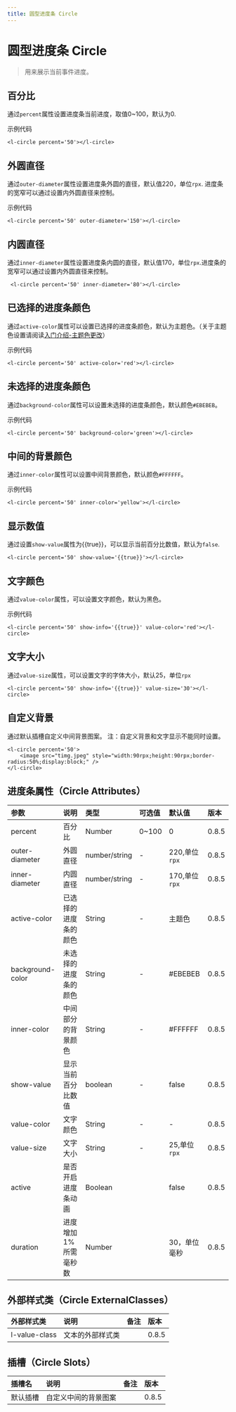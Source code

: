 ```yaml
---
title: 圆型进度条 Circle
---
```


# <H2Icon /> 圆型进度条 Circle

> 用来展示当前事件进度。

## 百分比

通过`percent`属性设置进度条当前进度，取值0~100，默认为0.

示例代码

```wxml
<l-circle percent='50'></l-circle>
```

## 外圆直径

通过`outer-diameter`属性设置进度条外圆的直径，默认值220，单位`rpx`. 进度条的宽窄可以通过设置内外圆直径来控制。

示例代码

```wxml
<l-circle percent='50' outer-diameter='150'></l-circle>
```

## 内圆直径

通过`inner-diameter`属性设置进度条内圆的直径，默认值170，单位`rpx`.进度条的宽窄可以通过设置内外圆直径来控制。

```wxml
 <l-circle percent='50' inner-diameter='80'></l-circle>
```

## 已选择的进度条颜色

通过`active-color`属性可以设置已选择的进度条颜色，默认为主题色。（关于主题色设置请阅读[入门介绍-主题色更改](http://doc.mini.talelin.com/start/#自定义配置)）

示例代码

```wxml
<l-circle percent='50' active-color='red'></l-circle>
```

## 未选择的进度条颜色

通过`background-color`属性可以设置未选择的进度条颜色，默认颜色`#EBEBEB`。

示例代码

```wxml
<l-circle percent='50' background-color='green'></l-circle>
```

## 中间的背景颜色

通过`inner-color`属性可以设置中间背景颜色，默认颜色`#FFFFFF`。

示例代码

```wxml
<l-circle percent='50' inner-color='yellow'></l-circle>
```

## 显示数值

通过设置`show-value`属性为{{true}}，可以显示当前百分比数值，默认为`false`.
```wxml
<l-circle percent='50' show-value='{{true}}'></l-circle>
```

## 文字颜色

通过`value-color`属性，可以设置文字颜色，默认为黑色。


示例代码

```wxml
<l-circle percent='50' show-info='{{true}}' value-color='red'></l-circle>
```

## 文字大小

通过`value-size`属性，可以设置文字的字体大小，默认25，单位`rpx`

```wxml
<l-circle percent='50' show-info='{{true}}' value-size='30'></l-circle>
```

## 自定义背景

通过默认插槽自定义中间背景图案。
注：自定义背景和文字显示不能同时设置。

```wxml
<l-circle percent='50'>
    <image src="timg.jpeg" style="width:90rpx;height:90rpx;border-radius:50%;display:block;" />
</l-circle>
```

## 进度条属性（Circle Attributes）

| 参数   | 说明 | 类型 | 可选值 | 默认值 |  版本|
|:----|:----|:----|:----|:----|:----|
| percent	| 百分比	| Number | 0~100 | 0 | 0.8.5|
| outer-diameter	| 外圆直径  |	number/string | - | 220,单位`rpx` | 0.8.5|
|inner-diameter| 内圆直径| number/string|-|170,单位`rpx`| 0.8.5|
| active-color	| 已选择的进度条的颜色 | String | -| 主题色 |0.8.5 |
| background-color	| 未选择的进度条的颜色 |	String	| - |#EBEBEB| 0.8.5|
| inner-color	| 中间部分的背景颜色 |	String	| - |#FFFFFF| 0.8.5|
|show-value| 显示当前百分比数值|boolean|-|false| 0.8.5|
|value-color| 文字颜色| String | -| -|0.8.5|
|value-size| 文字大小| String | -| 25,单位`rpx`|0.8.5|
|active | 是否开启进度条动画  | Boolean |  |  false| 0.8.5|
| duration| 进度增加1%所需毫秒数 |Number | |  30，单位毫秒| 0.8.5|

## 外部样式类（Circle ExternalClasses）

| 外部样式类   | 说明 | 备注| 版本 |  
|:----|:----|:----|:----|
|l-value-class | 文本的外部样式类| | 0.8.5|


## 插槽（Circle Slots）

| 插槽名   | 说明 | 备注| 版本 |  
|:----|:----|:----|:----|
|默认插槽 | 自定义中间的背景图案| | 0.8.5|

<RightMenu />
